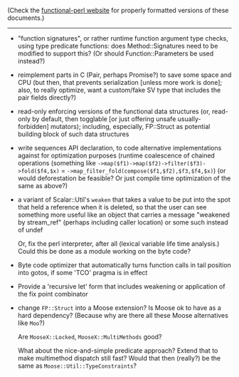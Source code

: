 (Check the [functional-perl website](http://functional-perl.org/) for
properly formatted versions of these documents.)

---


* "function signatures", or rather runtime function argument type
  checks, using type predicate functions:
  does Method::Signatures need to be modified to support this?
  (Or should Function::Parameters be used instead?)

* reimplement parts in C (Pair, perhaps Promise?) to save some space
  and CPU (but then, that prevents serialization [unless more work is
  done]; also, to really optimize, want a custom/fake SV type that
  includes the pair fields directly?)

* read-only enforcing versions of the functional data structures (or,
  read-only by default, then togglable [or just offering unsafe
  usually-forbidden] mutators); including, especially, FP::Struct as
  potential building block of such data structures

* write sequences API declaration, to code alternative implementations
  against for optimization purposes (runtime coalescence of chained
  operations (something like `->map($f1)->map($f2)->filter($f3)->fold($f4,$x)`
  = `->map_filter_fold(compose($f1,$f2),$f3,$f4,$x)`) (or would
  deforestation be feasible? Or just compile time optimization of the
  same as above?)

* a variant of Scalar::Util's `weaken` that takes a value to be put
  into the spot that held a reference when it is deleted, so that the
  user can see something more useful like an object that carries a
  message "weakened by stream_ref" (perhaps including caller location)
  or some such instead of undef

  Or, fix the perl interpreter, after all (lexical variable life time
  analysis.) Could this be done as a module working on the byte code?

* Byte code optimizer that automatically turns function calls in tail
  position into gotos, if some 'TCO' pragma is in effect

* Provide a 'recursive let' form that includes weakening or
  application of the fix point combinator

* change `FP::Struct` into a Moose extension? Is Moose ok to have as a
  hard dependency? (Because why are there all these Moose alternatives
  like `Moo`?)

  Are `MooseX::Locked`, `MooseX::MultiMethods` good?

  What about the nice-and-simple predicate approach? Extend that to
  make multimethod dispatch still fast? Would that then (really?) be
  the same as `Moose::Util::TypeConstraints`? 

